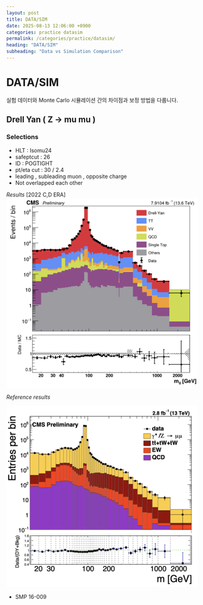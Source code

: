 ```yaml
---
layout: post
title: DATA/SIM
date: 2025-08-13 12:06:00 +0900
categories: practice datasim
permalink: /categories/practice/datasim/
heading: "DATA/SIM"
subheading: "Data vs Simulation Comparison"
---
```


# DATA/SIM

실험 데이터와 Monte Carlo 시뮬레이션 간의 차이점과 보정 방법을 다룹니다.

## Drell Yan ( Z -> mu mu )

### Selections 
- HLT : Isomu24
- safeptcut : 26
- ID : POGTIGHT
- pt/eta cut : 30 / 2.4 
- leading , subleading muon , opposite charge 
- Not overlapped each other

*Results*
[2022 C,D ERA]
![alt text](image.png)

*Reference results*

![alt text](image-1.png)

- SMP 16-009
